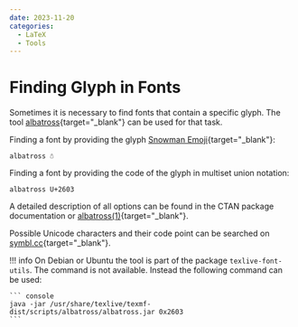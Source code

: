 ```yaml
---
date: 2023-11-20
categories:
  - LaTeX
  - Tools
---
```


# Finding Glyph in Fonts

Sometimes it is necessary to find fonts that contain a specific glyph. The tool
[albatross](https://ctan.org/pkg/albatross){target="_blank"} can be used for
that task.

<!-- more -->

Finding a font by providing the glyph [Snowman Emoji](
https://symbl.cc/en/2603/){target="_blank"}:

``` console
albatross ☃
```

Finding a font by providing the code of the glyph in multiset union notation:

``` console
albatross U+2603
```

A detailed description of all options can be found in the CTAN package
documentation or [albatross(1)](
https://manpages.debian.org/albatross.1.en.html){target="_blank"}.

Possible Unicode characters and their code point can be searched on
[symbl.cc](https://symbl.cc){target="_blank"}.

!!! info
    On Debian or Ubuntu the tool is part of the package `texlive-font-utils`.
    The command is not available. Instead the following command can be used:

    ``` console
    java -jar /usr/share/texlive/texmf-dist/scripts/albatross/albatross.jar 0x2603
    ```
